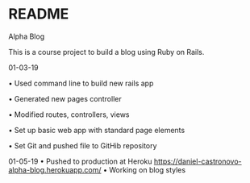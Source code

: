 # README

Alpha Blog

This is a course project to build a blog using Ruby on Rails.

01-03-19

  •	Used command line to build new rails app

  •	Generated new pages controller

  •	Modified routes, controllers, views

  •	Set up basic web app with standard page elements

  •	Set Git and pushed file to GitHib repository

01-05-19
•	Pushed to production at Heroku https://daniel-castronovo-alpha-blog.herokuapp.com/
•	Working on blog styles
